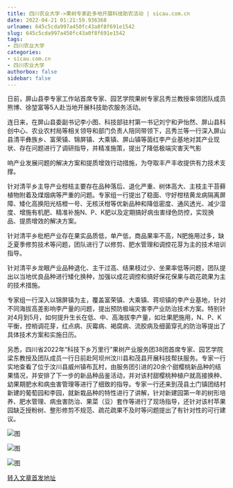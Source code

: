 ```yaml
---
title: 四川农业大学->果树专家赴多地开展科技助农活动 | sicau.com.cn
date: 2022-04-21 01:21:59.936368
urlname: 645c5cda997a450fc43a0f8f691e1542
slug: 645c5cda997a450fc43a0f8f691e1542
tags: 
- 四川农业大学
categories:
- sicau.com.cn
- 四川农业大学
authorbox: false
sidebar: false
---
```

日前，屏山县李专家工作站首席专家、园艺学院果树专家吕秀兰教授率领团队成员熊博、徐堃富等5人赴当地开展科技助农服务活动。

连日来，在屏山县委副书记李小图、科技部驻村第一书记刘宁和尹怡然、屏山县科创中心、农业农村局等相关领导和部门负责人陪同带领下，吕秀兰等一行深入屏山县清平彝族乡、富荣镇、锦屏镇、大乘镇、屏山镇等茵红李产业基地对其产业现状、存在问题进行了调研指导，并精准施策，提出了降低极端灾害天气影
<!--more-->
响产业发展问题的解决方案和提质增效行动措施，为夺取丰产丰收提供有力技术支撑。

针对清平乡主导产业柑桔主要存在品种落后、退化严重、树体高大、主枝主干苔藓植物附着及煤烟病等严重的问题。专家组一行提出了稳面、守好柑桔黄龙病隔离屏障、矮化高换阳光桔橙一号、无核沃柑等优新品种和降低密度、通风透光、减少湿度、增施有机肥、精准补施N、P、K肥以及定期搞好病虫害绿色防控，实现换品、提质增效的解决方案。

针对清平乡枇杷产业存在果实品质低，单产低，商品果率不高，N肥施用过多，缺乏夏季修剪技术等问题，团队进行了以修剪、肥水管理和调控花芽为主的技术培训指导。

针对清平乡龙眼产业品种退化、主干过高、结果枝过少、坐果率低等问题，团队提出以当地优良品种进行矮化换种，加强以成花调控和搞好保花保果与疏花疏果为主的技术措施。

专家组一行深入以锦屏镇为主，覆盖富荣镇、大乘镇、蒋坝镇的李产业基地，针对不同海拔高差影响李产量的问题，提出预防极端灾害李产业防治技术方案。特别针对4月到5月，如何提升生长在低、中、高海拔李产量，如壮果肥施用，N、P、K平衡，控梢调花芽，红点病、灰霉病、褐腐病、流胶病及细菌穿孔的防治等提出了具体技术方案和实施日历。

另悉，四川省2022年“科技下乡万里行”果树产业服务团38团首席专家、园艺学院梁东教授及团队成员一行日前赴阿坝州汶川县和茂县开展科技帮扶服务。专家一行实地查看了位于汶川县威州镇布瓦村，由服务团引进的20余个甜樱桃新品种的结果情况，并安排了下一步的新品种品鉴活动，并对该村甜樱桃种植户就高接换种、幼果期肥水和病虫害管理等进行了细致的指导。专家一行还来到茂县土门镇团结村新建的葡萄园和李园，就新栽品种的特性进行了讲解，针对新建园第一年的树形培养、肥水管理、病虫害防治、果菜（豆）套作等进行了现场指导，还针对该村苹果园缺乏授粉树、整形修剪不规范、疏花疏果不及时等问题提出了有针对性的可行建议。

![图](https://news.sicau.edu.cn/__local/B/DD/33/80FA6E4534B5C33AC6AEE8EE452_352E70F0_71EA7.jpg)

![图](https://news.sicau.edu.cn/__local/5/3A/83/C2924303204E3CBEE94D0A43DF7_B25CF167_6C41B.jpg)

![图](https://news.sicau.edu.cn/__local/9/9A/9C/D789E79CA12C84F394062D5DF7E_50CCDCBE_2C697.jpg)

[转入文章首发地址](https://news.sicau.edu.cn/info/1078/67408.htm)